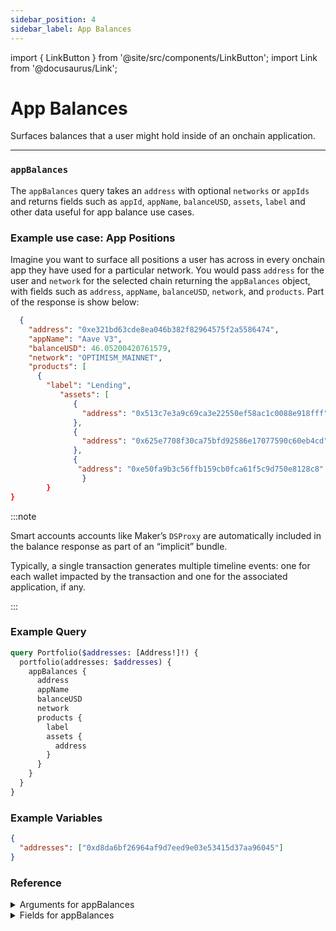 ```yaml
---
sidebar_position: 4
sidebar_label: App Balances
---
```


import { LinkButton } from '@site/src/components/LinkButton';
import Link from '@docusaurus/Link';

# App Balances

Surfaces balances that a user might hold inside of an onchain application.

---

### `appBalances`

The `appBalances` query takes an `address` with optional `networks` or `appIds` and returns fields such as `appId`, `appName`, `balanceUSD`, `assets`, `label` and other data useful for app balance use cases.

### Example use case: App Positions

Imagine you want to surface all positions a user has across in every onchain app they have used for a particular network. You would pass `address` for the user and `network` for the selected chain returning the `appBalances` object, with fields such as `address`, `appName`, `balanceUSD`, `network`, and `products`. Part of the response is show below:


```json
  {
    "address": "0xe321bd63cde8ea046b382f82964575f2a5586474",
    "appName": "Aave V3",
    "balanceUSD": 46.05200420761579,
    "network": "OPTIMISM_MAINNET",
    "products": [
      {
        "label": "Lending",
           "assets": [
              {
                "address": "0x513c7e3a9c69ca3e22550ef58ac1c0088e918fff"
              },
              {
                "address": "0x625e7708f30ca75bfd92586e17077590c60eb4cd"
              },
              {
               "address": "0xe50fa9b3c56ffb159cb0fca61f5c9d750e8128c8"
                }
        }
}
```

:::note

Smart accounts accounts like Maker’s `DSProxy` are automatically included in the balance response as part of an “implicit” bundle.

Typically, a single transaction generates multiple timeline events: one for each wallet impacted by the transaction and one for the associated application, if any.

:::


### Example Query

```graphql
query Portfolio($addresses: [Address!]!) {
  portfolio(addresses: $addresses) {
    appBalances {
      address
      appName
      balanceUSD
      network
      products {
        label
        assets {
          address
        }
      }
    }
  }
}
```

### Example Variables

```json
{
  "addresses": ["0xd8da6bf26964af9d7eed9e03e53415d37aa96045"]
}
```

  <LinkButton href="/sandbox" type="primary" buttonCopy="Try in sandbox" />


### Reference

<details>
<summary>Arguments for appBalances</summary>

| Argument      | Description | Type |
| ----------- | ----------- | ----------- |
| `address`      | Addresses for which to retrieve balances, inputted as an array.     | `String!` | 
| `networks`      | Networks for which to retrieve balances, inputted an array.       | `Network!` | 
| `appIds`      | Filter by a specific app.       | `String!` | 
| `withOverrides`      | -       | `Boolean = false` | 

</details>

<details>
<summary>Fields for appBalances</summary>


| Field      | Description | Type |
| ----------- | ----------- | ----------- |
| `key`      | Description goes here.       | `String!`       |
| `address`      | Address the position queried is for       | `String!`       |
| `appId`      | ID of the app      | `String!`       |
| `appName`      | Display name of app       | `String!`       |
| `appImage`      | Icon of the app      | `String!`       |
| `network`      | Network(s) the app is on.       | `Network!`       |
| `updatedAt`      | Timestamp at which time this wallet's balance for this app was calculated   | `Timestamp!`       |
| `balanceUSD`      | Value of all positions associated with this app on this network for this wallet, in USD      | `Float!` | 
| `products`      | Object containing details on all products owned by this wallet       | `ProductItem!`       |

</details>